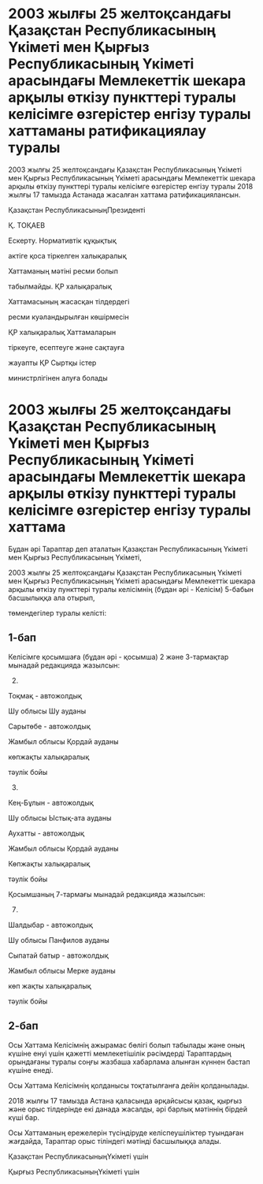 # 2003 жылғы 25 желтоқсандағы Қазақстан Республикасының Үкіметі мен Қырғыз Республикасының Үкіметі арасындағы Мемлекеттік шекара арқылы өткізу пункттері туралы келісімге өзгерістер енгізу туралы  хаттаманы ратификациялау туралы

2003 жылғы 25 желтоқсандағы Қазақстан Республикасының Үкіметі мен Қырғыз Республикасының Үкіметі арасындағы Мемлекеттік шекара арқылы өткізу пункттері туралы келісімге өзгерістер енгізу туралы 2018 жылғы 17 тамызда Астанада жасалған хаттама ратификациялансын.

Қазақстан РеспубликасыныңПрезиденті

Қ. ТОҚАЕВ

Ескерту. Нормативтік құқықтық

актіге қоса тіркелген халықаралық

Хаттаманың мәтіні ресми болып

табылмайды. ҚР халықаралық

Хаттамасының жасасқан тілдердегі

ресми куәландырылған көшірмесін

ҚР халықаралық Хаттамаларын

тіркеуге, есептеуге және сақтауға

жауапты ҚР Сыртқы істер

министрлігінен алуға болады

# 2003 жылғы 25 желтоқсандағы Қазақстан Республикасының Үкіметі мен Қырғыз Республикасының Үкіметі арасындағы Мемлекеттік шекара арқылы өткізу пункттері туралы келісімге өзгерістер енгізу туралы хаттама

Бұдан әрі Тараптар деп аталатын Қазақстан Республикасының Үкіметі мен Қырғыз Республикасының Үкіметі,

2003 жылғы 25 желтоқсандағы Қазақстан Республикасының Үкіметі мен Қырғыз Республикасының Үкіметі арасындағы Мемлекеттік шекара арқылы өткізу пункттері туралы келісімнің (бұдан әрі - Келісім) 5-бабын басшылыққа ала отырып,

төмендегілер туралы келісті:

## 1-бап

Келісімге қосымшаға (бұдан әрі - қосымша) 2 және 3-тармақтар мынадай редакцияда жазылсын:

2.

Тоқ­мақ - ав­то­жол­дық

Шу об­лы­сы Шу ауда­ны

Са­ры­тө­бе - ав­то­жол­дық

Жам­был об­лы­сы Қор­дай ауда­ны

кө­п­жақ­ты ха­лы­қа­ра­лық

тәу­лік бойы

3.

Кең-Бұлын - ав­то­жол­дық

Шу об­лы­сы Ыстық-ата ауда­ны

Аухат­ты - ав­то­жол­дық

Жам­был об­лы­сы Қор­дай ауда­ны

Кө­п­жақ­ты ха­лы­қа­ра­лық

тәу­лік бойы

Қосымшаның 7-тармағы мынадай редакцияда жазылсын:

7.

Шал­ды­бар - ав­то­жол­дық

Шу об­лы­сы Пан­фи­лов ауда­ны

Сы­па­тай ба­тыр - ав­то­жол­дық

Жам­был об­лы­сы Мер­ке ауда­ны

көп жақ­ты ха­лы­қа­ра­лық

тәу­лік бойы

## 2-бап

Осы Хаттама Келісімнің ажырамас бөлігі болып табылады және оның күшіне енуі үшін қажетті мемлекетішілік рәсімдерді Тараптардың орындағаны туралы соңғы жазбаша хабарлама алынған күннен бастап күшіне енеді.

Осы Хаттама Келісімнің қолданысы тоқтатылғанға дейін қолданылады.

2018 жылғы 17 тамызда Астана қаласында әрқайсысы қазақ, қырғыз және орыс тілдерінде екі данада жасалды, әрі барлық мәтіннің бірдей күші бар.

Осы Хаттаманың ережелерін түсіндіруде келіспеушіліктер туындаған жағдайда, Тараптар орыс тіліндегі мәтінді басшылыққа алады.

Қазақстан РеспубликасыныңҮкіметі үшін

Қырғыз РеспубликасыныңҮкіметі үшін

